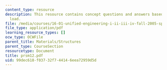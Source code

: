 ```yaml
---
content_type: resource
description: This resource contains concept questions and answers based on buckling
  load.
file: /media/courses/16-01-unified-engineering-i-ii-iii-iv-fall-2005-spring-2006/99dec618f03732f744146eea72959d5d_prsm12.pdf
file_type: application/pdf
learning_resource_types: []
ocw_type: OCWFile
parent_title: Materials/Structures
parent_type: CourseSection
resourcetype: Document
title: prsm12.pdf
uid: 99dec618-f037-32f7-4414-6eea72959d5d
---
```

